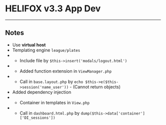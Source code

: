 # HELIFOX v3.3 App Dev

---

## Notes

- Use **virtual host**
- Templating engine `league/plates`
- - Include file by `$this->insert('modals/logout.html')`
- - Added function extension in `ViewManager.php`
- - Call in `base.layout.php` by `echo $this->e($this->session('name_user'))` - (Cannot return objects)
- Added dependency injection 
- - Container in templates in `View.php`
- - Call in `dashboard.html.php` by `dump($this->data['container']['DI_sessions'])`


